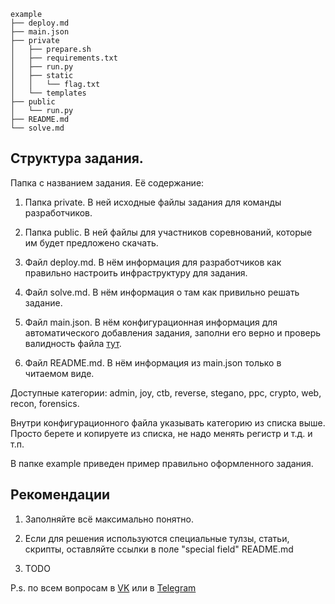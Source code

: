 ```
example
├── deploy.md
├── main.json
├── private
│   ├── prepare.sh
│   ├── requirements.txt
│   ├── run.py
│   ├── static
│   │   └── flag.txt
│   └── templates
├── public
│   └── run.py
├── README.md
└── solve.md
```

## Структура задания.
Папка с названием задания. Её содержание:

1) Папка private. В ней исходные файлы задания для команды разработчиков.

2) Папка public. В ней файлы для участников соревнований, которые им будет предложено скачать.

3) Файл deploy.md. В нём информация для разработчиков как правильно настроить инфраструктуру для задания.

4) Файл solve.md. В нём информация о там как привильно решать задание.

5) Файл main.json. В нём конфигурационная информация для автоматического добавления задания, заполни его верно и проверь валидность файла [тут](http://jsonlint.com/).

6) Файл README.md. В нём информация из main.json только в читаемом виде.

Доступные категории: admin, joy, ctb, reverse, stegano, ppc, crypto, web, recon, forensics.

Внутри конфигурационного файла указывать категорию из списка выше. Просто берете и копируете из списка, не надо менять регистр и т.д. и т.п.

В папке example приведен пример правильно оформленного задания.

## Рекомендации

1) Заполняйте всё максимально понятно.

2) Если для решения используются специальные тулзы, статьи, скрипты, оставляйте ссылки в поле "special field" README.md

3) TODO

P.s. по всем вопросам в [VK](https://vk.com/iseption) или в [Telegram](https://telegram.me/iseption)
